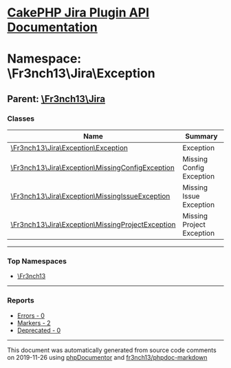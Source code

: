 # [CakePHP Jira Plugin API Documentation](../home.md)

# Namespace: \Fr3nch13\Jira\Exception
## Parent: [\Fr3nch13\Jira](../namespaces/Fr3nch13.Jira.md)
### Classes
| Name | Summary |
| ---- | ------- |
| [\Fr3nch13\Jira\Exception\Exception](../classes/Fr3nch13.Jira.Exception.Exception.md) | Exception |
| [\Fr3nch13\Jira\Exception\MissingConfigException](../classes/Fr3nch13.Jira.Exception.MissingConfigException.md) | Missing Config Exception |
| [\Fr3nch13\Jira\Exception\MissingIssueException](../classes/Fr3nch13.Jira.Exception.MissingIssueException.md) | Missing Issue Exception |
| [\Fr3nch13\Jira\Exception\MissingProjectException](../classes/Fr3nch13.Jira.Exception.MissingProjectException.md) | Missing Project Exception |

---

### Top Namespaces

* [\Fr3nch13](../namespaces/Fr3nch13.html.md)

---

### Reports
* [Errors - 0](../reports/errors.md)
* [Markers - 2](../reports/markers.md)
* [Deprecated - 0](../reports/deprecated.md)

---

This document was automatically generated from source code comments on 2019-11-26 using [phpDocumentor](http://www.phpdoc.org/) and [fr3nch13/phpdoc-markdown](https://github.com/fr3nch13/phpdoc-markdown)
